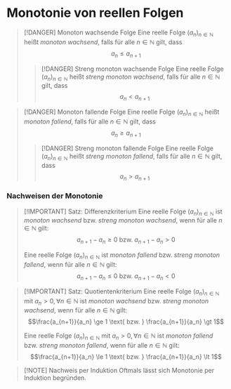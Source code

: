 # Monotonie von reellen Folgen

> [!DANGER] Monoton wachsende Folge
> Eine reelle Folge $(a_n)_{n\in\mathbb{N}}$ heißt *monoton wachsend*, falls für alle $n\in \mathbb{N}$ gilt, dass
> $$a_n \le a_{n+1}$$
> > [!DANGER] Streng monoton wachsende Folge
> > Eine reelle Folge $(a_n)_{n\in\mathbb{N}}$ heißt *streng monoton wachsend*, falls für alle $n\in \mathbb{N}$ gilt, dass
> > $$a_n \lt a_{n+1}$$

> [!DANGER] Monoton fallende Folge
> Eine reelle Folge $(a_n)_{n\in\mathbb{N}}$ heißt *monoton fallend*, falls für alle $n\in \mathbb{N}$ gilt, dass
> $$a_n \ge a_{n+1}$$
> > [!DANGER] Streng monoton fallende Folge
> > Eine reelle Folge $(a_n)_{n\in\mathbb{N}}$ heißt *streng monoton fallend*, falls für alle $n\in \mathbb{N}$ gilt, dass
> > $$a_n \gt a_{n+1}$$

### Nachweisen der Monotonie

> [!IMPORTANT] Satz: Differenzkriterium
> Eine reelle Folge $(a_n)_{n\in\mathbb{N}}$ ist *monoton wachsend* bzw. *streng monoton wachsend*, wenn für alle $n \in \mathbb{N}$ gilt:
> $$a_{n+1}-a_n \ge 0 \text{ bzw. } a_{n+1} - a_n \gt 0$$
> 
> Eine reelle Folge $(a_n)_{n\in\mathbb{N}}$ ist *monoton fallend* bzw. *streng monoton fallend*, wenn für alle $n \in \mathbb{N}$ gilt:
> $$a_{n+1}-a_n \le 0 \text{ bzw. } a_{n+1} - a_n \lt 0$$

> [!IMPORTANT] Satz: Quotientenkriterium
> Eine reelle Folge $(a_n)_{n\in\mathbb{N}}$ mit $a_n \gt 0, \forall n\in\mathbb{N}$ ist *monoton wachsend* bzw. *streng monoton wachsend*, wenn für alle $n \in \mathbb{N}$ gilt:
> $$\frac{a_{n+1}}{a_n} \ge 1 \text{ bzw. } \frac{a_{n+1}}{a_n} \gt 1$$
> 
> Eine reelle Folge $(a_n)_{n\in\mathbb{N}}$ mit $a_n \gt 0, \forall n\in\mathbb{N}$ ist *monoton fallend* bzw. *streng monoton fallend*, wenn für alle $n \in \mathbb{N}$ gilt:
> $$\frac{a_{n+1}}{a_n} \le 1 \text{ bzw. } \frac{a_{n+1}}{a_n} \lt 1$$


> [!NOTE] Nachweis per Induktion
> Oftmals lässt sich Monotonie per Induktion begründen.